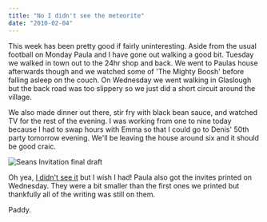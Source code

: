 ```yaml
---
title: "No I didn't see the meteorite"
date: "2010-02-04"
---
```

This week has been pretty good if fairly uninteresting. Aside from the usual football on Monday Paula and I have gone out walking a good bit. Tuesday we walked in town out to the 24hr shop and back. We went to Paulas house afterwards though and we watched some of 'The Mighty Boosh' before falling asleep on the couch. On Wednesday we went walking in Glaslough but the back road was too slippery so we just did a short circuit around the village.

We also made dinner out there, stir fry with black bean sauce, and watched TV for the rest of the evening. I was working from one to nine today because I had to swap hours with Emma so that I could go to Denis' 50th party tomorrow evening. We'll be leaving the house around six and it should be good craic.

![Seans Invitation final draft](/images/seans_invitation2.jpg "Seans Invitation final draft &copy;DP1138")

Oh yea, [I didn't see it](http://www.rte.ie/news/2010/0204/meteorite.html) but I wish I had! Paula also got the invites printed on Wednesday. They were a bit smaller than the first ones we printed but thankfully all of the writing was still on them.

Paddy.